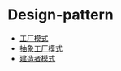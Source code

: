 # Design-pattern

* [工厂模式](./Factory_Pattern/)
* [抽象工厂模式](./Abstract_Factory_Pattern/)
* [建造者模式](./Builder_Pattern/)
